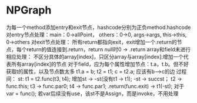 # NPGraph

为每一个method添加entry和exit节点，hashcode分别为正负method.hashcode
对entry节点处理：main：0->allPoint，
				others：0->0, args->args, this->this, 0->others
对exit节点处理：	所有return都指向exit，exit增加一个.return的节点，每个return的值连接到.return，return null时0 -> .return
array和field未进行相应处理：	不区分具体的array[index]，只区分array与array[index]:增加一个代表所有array[index]的节点
							对于field，应为每个属性增加节点：t.a，t.b。但不好获取t的属性，以及节点数太多
							t1.a = b; t2 = t1; c = t2.a;  应该有b-->c的边
过程间：	st: t1 = t2.func(t3, t4);
		增加st -> -st(没有t1 -> t1); -st -> succst；
		t2 -> func.this; t3 -> func.par0; t4 -> func.par1;
		.return(func.exit) -> t1(-st);
		对于var = func(); 若var后续没有use，该st不是Assign，而是invoke，不用处理